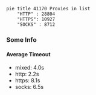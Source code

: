 
```mermaid
pie title 41170 Proxies in list
    "HTTP" : 28804
    "HTTPS": 10927
    "SOCKS" : 8712
```

### Some Info
#### Average Timeout

- mixed: 4.0s
- http: 2.2s
- https: 8.1s
- socks: 6.5s